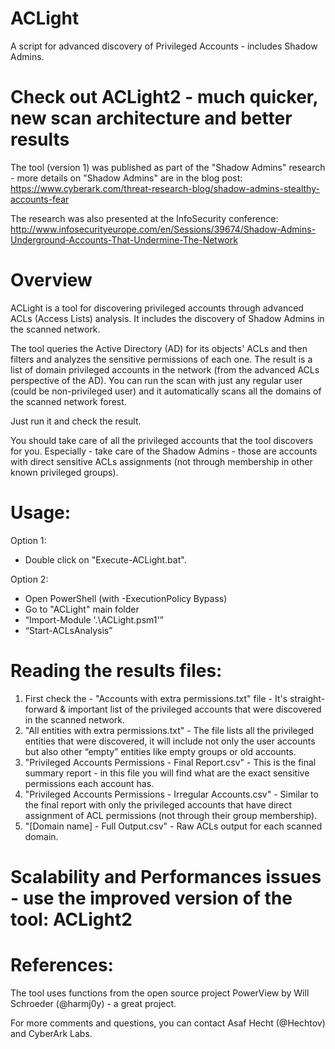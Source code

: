 # ACLight
A script for advanced discovery of Privileged Accounts - includes Shadow Admins.

# Check out ACLight2 - much quicker, new scan architecture and better results

The tool (version 1) was published as part of the "Shadow Admins" research - more details on "Shadow Admins" are in the blog post: https://www.cyberark.com/threat-research-blog/shadow-admins-stealthy-accounts-fear

The research was also presented at the InfoSecurity conference:
http://www.infosecurityeurope.com/en/Sessions/39674/Shadow-Admins-Underground-Accounts-That-Undermine-The-Network

# Overview
ACLight is a tool for discovering privileged accounts through advanced ACLs (Access Lists) analysis.
It includes the discovery of Shadow Admins in the scanned network.

The tool queries the Active Directory (AD) for its objects' ACLs and then filters and analyzes the sensitive permissions of each one.
The result is a list of domain privileged accounts in the network (from the advanced ACLs perspective of the AD).
You can run the scan with just any regular user (could be non-privileged user) and it automatically scans all the domains of the scanned network forest.

Just run it and check the result.

You should take care of all the privileged accounts that the tool discovers for you.
Especially - take care of the Shadow Admins - those are accounts with direct sensitive ACLs assignments (not through membership in other known privileged groups).

# Usage:
Option 1:
-	Double click on "Execute-ACLight.bat".

Option 2:
-	Open PowerShell (with -ExecutionPolicy Bypass)
-	Go to "ACLight" main folder
-	“Import-Module '.\ACLight.psm1'”
-	“Start-ACLsAnalysis”

# Reading the results files:
1) First check the - "Accounts with extra permissions.txt" file - It's straight-forward & important list of the privileged accounts that were discovered in the scanned network.
2) "All entities with extra permissions.txt" - The file lists all the privileged entities that were discovered, it will include not only the user accounts but also other “empty” entities like empty groups or old accounts.
3) "Privileged Accounts Permissions - Final Report.csv" - This is the final summary report - in this file you will find what are the exact sensitive permissions each account has.
4) "Privileged Accounts Permissions - Irregular Accounts.csv" - Similar to the final report with only the privileged accounts that have direct assignment of ACL permissions (not through their group membership).
5) "[Domain name] - Full Output.csv" - Raw ACLs output for each scanned domain.

# Scalability and Performances issues - use the improved version of the tool: ACLight2

# References:
The tool uses functions from the open source project PowerView by Will Schroeder (@harmj0y) - a great project.

For more comments and questions, you can contact Asaf Hecht (@Hechtov) and CyberArk Labs.
